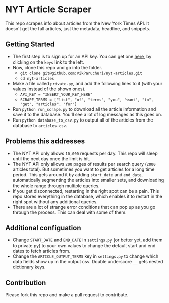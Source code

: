 # NYT Article Scraper

This repo scrapes info about articles from the New York Times API.  It doesn't get the full articles, just the metadata, headline, and snippets.

Getting Started
-------------

* The first step is to sign up for an API key.  You can get one [here](http://developer.nytimes.com/), by clicking on the `keys` link to the left.
* Now, clone this repo and go into the folder.
    * `git clone git@github.com:VikParuchuri/nyt-articles.git`
    * `cd nyt-articles`
* Make a file called `private.py`, and add the following lines to it (with your values instead of the shown ones).
    * `API_KEY = "INSERT_YOUR_KEY_HERE"`
    * `SCRAPE_TERMS = ["list", "of", "terms", "you", "want", "to", "get", "articles", "for"]`
* Run `python run_scrape.py` to download all the article information and save it to the database.  You'll see a lot of log messages as this goes on.
* Run `python database_to_csv.py` to output all of the articles from the database to `articles.csv`.

Problems this addresses
--------------------

* The NYT API only allows `10,000` requests per day.  This repo will sleep until the next day once the limit is hit.
* The NYT API only allows `200` pages of results per search query (`2000` articles total).  But sometimes you want to get articles for a long time period.  This gets around it by adding `start_date` and `end_date`, automatically segmenting the articles into smaller sets, and downloading the whole range through multiple queries.
* If you get disconnected, restarting in the right spot can be a pain.  This repo stores everything in the database, which enables it to restart in the right spot without any additional queries.
* There are a lot of strange error conditions that can pop up as you go through the process.  This can deal with some of them.

Additional configuation
--------------------

* Change `START_DATE` and `END_DATE` in `settings.py` (or better yet, add them to private.py) to your own values to change the default start and end dates to fetch articles from.
* Change the `ARTICLE_OUTPUT_TERMS` key in `settings.py` to change which data fields show up in the output csv.  Double underscore `__` gets nested dictionary keys.

Contribution
---------------------

Please fork this repo and make a pull request to contribute.